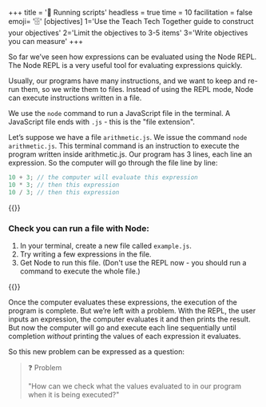 +++
title = '📁 Running scripts'
headless = true
time = 10
facilitation = false
emoji= '🗄️'
[objectives]
    1='Use the Teach Tech Together guide to construct your objectives'
    2='Limit the objectives to 3-5 items'
    3='Write objectives you can measure'
+++

So far we’ve seen how expressions can be evaluated using the Node REPL. The Node REPL is a very useful tool for evaluating expressions quickly.

Usually, our programs have many instructions, and we want to keep and re-run them, so we write them to files. Instead of using the REPL mode, Node can execute instructions written in a file.

We use the `node` command to run a JavaScript file in the terminal. A JavaScript file ends with `.js` - this is the "file extension".

Let’s suppose we have a file `arithmetic.js`. We issue the command `node arithmetic.js`. This terminal command is an instruction to execute the program written inside arithmetic.js. Our program has 3 lines, each line an expression. So the computer will go through the file line by line:

```js
10 + 3; // the computer will evaluate this expression
10 * 3; // then this expression
10 / 3; // then this expression
```

{{<note title="Activity" type="activity">}}

### Check you can run a file with Node:

1. In your terminal, create a new file called `example.js`.
2. Try writing a few expressions in the file.
3. Get Node to run this file. (Don't use the REPL now - you should run a command to execute the whole file.)

{{</note>}}

Once the computer evaluates these expressions, the execution of the program is complete. But we’re left with a problem. With the REPL, the user inputs an expression, the computer evaluates it and then prints the result. But now the computer will go and execute each line sequentially until completion _without_ printing the values of each expression it evaluates.

So this new problem can be expressed as a question:

> ❓ Problem
>
> "How can we check what the values evaluated to in our program when it is being executed?"
